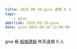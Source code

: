 ```yaml
---
title: 2025-09-20-give 違規 0 人
tags:
    - give
abbrlink: 2025-09-20-give
date: give-2025-09-20 12:00:00
---
```

give 板 [板規連結](https://www.ptt.cc/bbs/give/M.1612495900.A.C32.html)
昨天違規 0 人
